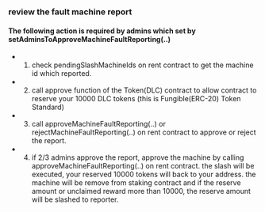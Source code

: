 ### review the fault machine report
#### The following action is required by admins which set by setAdminsToApproveMachineFaultReporting(..)
- 1. check pendingSlashMachineIds on rent contract to get the machine id which reported.
- 2. call approve function of the Token(DLC) contract to allow contract to reserve your 10000 DLC tokens (this is Fungible(ERC-20) Token Standard)
- 3. call approveMachineFaultReporting(..) or rejectMachineFaultReporting(..) on rent contract to approve or reject the report.
- 4. if 2/3 admins approve the report, approve the machine by calling approveMachineFaultReporting(..) on rent contract. the slash will be executed, your reserved 10000 tokens will back to your address. the machine  will be remove from staking contract  and  if the reserve amount or unclaimed reward more than 10000, the reserve amount will be slashed to reporter. 